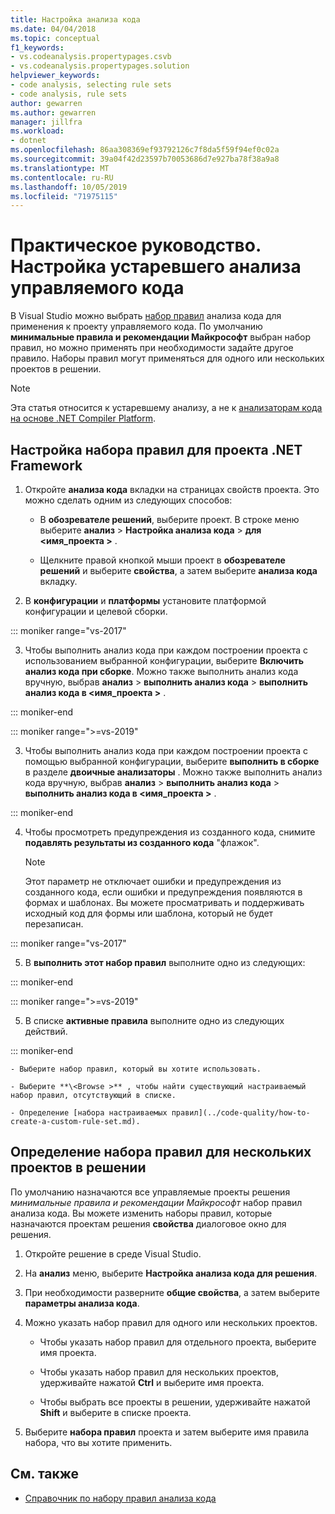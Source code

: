 ```yaml
---
title: Настройка анализа кода
ms.date: 04/04/2018
ms.topic: conceptual
f1_keywords:
- vs.codeanalysis.propertypages.csvb
- vs.codeanalysis.propertypages.solution
helpviewer_keywords:
- code analysis, selecting rule sets
- code analysis, rule sets
author: gewarren
ms.author: gewarren
manager: jillfra
ms.workload:
- dotnet
ms.openlocfilehash: 86aa308369ef93792126c7f8da5f59f94ef0c02a
ms.sourcegitcommit: 39a04f42d23597b70053686d7e927ba78f38a9a8
ms.translationtype: MT
ms.contentlocale: ru-RU
ms.lasthandoff: 10/05/2019
ms.locfileid: "71975115"
---
```

# <a name="how-to-configure-legacy-analysis-for-managed-code"></a>Практическое руководство. Настройка устаревшего анализа управляемого кода

В Visual Studio можно выбрать [набор правил](../code-quality/rule-set-reference.md) анализа кода для применения к проекту управляемого кода. По умолчанию **минимальные правила и рекомендации Майкрософт** выбран набор правил, но можно применять при необходимости задайте другое правило. Наборы правил могут применяться для одного или нескольких проектов в решении.

> [!NOTE]
> Эта статья относится к устаревшему анализу, а не к [анализаторам кода на основе .NET Compiler Platform](use-roslyn-analyzers.md).

## <a name="configure-a-rule-set-for-a-net-framework-project"></a>Настройка набора правил для проекта .NET Framework

1. Откройте **анализа кода** вкладки на страницах свойств проекта. Это можно сделать одним из следующих способов:

   - В **обозревателе решений**, выберите проект. В строке меню выберите **анализ** > **Настройка анализа кода** > **для \<имя_проекта >** .

   - Щелкните правой кнопкой мыши проект в **обозревателе решений** и выберите **свойства**, а затем выберите **анализа кода** вкладку.

2. В **конфигурации** и **платформы** установите платформой конфигурации и целевой сборки.

::: moniker range="vs-2017"

3. Чтобы выполнить анализ кода при каждом построении проекта с использованием выбранной конфигурации, выберите **Включить анализ кода при сборке**. Можно также выполнить анализ кода вручную, выбрав **анализ** > **выполнить анализ кода** > **выполнить анализ кода в \<имя_проекта >** .

::: moniker-end

::: moniker range=">=vs-2019"

3. Чтобы выполнить анализ кода при каждом построении проекта с помощью выбранной конфигурации, выберите **выполнить в сборке** в разделе **двоичные анализаторы** . Можно также выполнить анализ кода вручную, выбрав **анализ** > **выполнить анализ кода** > **выполнить анализ кода в \<имя_проекта >** .

::: moniker-end

4. Чтобы просмотреть предупреждения из созданного кода, снимите **подавлять результаты из созданного кода** "флажок".

    > [!NOTE]
    > Этот параметр не отключает ошибки и предупреждения из созданного кода, если ошибки и предупреждения появляются в формах и шаблонах. Вы можете просматривать и поддерживать исходный код для формы или шаблона, который не будет перезаписан.

::: moniker range="vs-2017"

5. В **выполнить этот набор правил** выполните одно из следующих:

::: moniker-end

::: moniker range=">=vs-2019"

5. В списке **активные правила** выполните одно из следующих действий.

::: moniker-end

    - Выберите набор правил, который вы хотите использовать.

    - Выберите **\<Browse >** , чтобы найти существующий настраиваемый набор правил, отсутствующий в списке.

    - Определение [набора настраиваемых правил](../code-quality/how-to-create-a-custom-rule-set.md).

## <a name="specify-rule-sets-for-multiple-projects-in-a-solution"></a>Определение набора правил для нескольких проектов в решении

По умолчанию назначаются все управляемые проекты решения *минимальные правила и рекомендации Майкрософт* набор правил анализа кода. Вы можете изменить наборы правил, которые назначаются проектам решения **свойства** диалоговое окно для решения.

1. Откройте решение в среде Visual Studio.

2. На **анализ** меню, выберите **Настройка анализа кода для решения**.

3. При необходимости разверните **общие свойства**, а затем выберите **параметры анализа кода**.

4. Можно указать набор правил для одного или нескольких проектов.

    - Чтобы указать набор правил для отдельного проекта, выберите имя проекта.

    - Чтобы указать набор правил для нескольких проектов, удерживайте нажатой **Ctrl** и выберите имя проекта.

    - Чтобы выбрать все проекты в решении, удерживайте нажатой **Shift** и выберите в списке проекта.

5. Выберите **набора правил** проекта и затем выберите имя правила набора, что вы хотите применить.

## <a name="see-also"></a>См. также

- [Справочник по набору правил анализа кода](../code-quality/rule-set-reference.md)